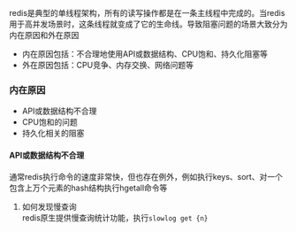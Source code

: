 redis是典型的单线程架构，所有的读写操作都是在一条主线程中完成的。当redis用于高并发场景时，这条线程就变成了它的生命线。导致阻塞问题的场景大致分为内在原因和外在原因  
+ 内在原因包括：不合理地使用API或数据结构、CPU饱和、持久化阻塞等  
+ 外在原因包括：CPU竞争、内存交换、网络问题等  
### 内在原因  
+ API或数据结构不合理  
+ CPU饱和的问题  
+ 持久化相关的阻塞  
#### API或数据结构不合理  
通常redis执行命令的速度非常快，但也存在例外，例如执行keys、sort、对一个包含上万个元素的hash结构执行hgetall命令等  
1. 如何发现慢查询  
redis原生提供慢查询统计功能，执行`slowlog get {n}`